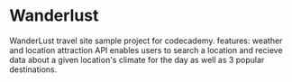 # Wanderlust
WanderLust travel site sample project for codecademy.
features: weather and location attraction API enables users to search a location and recieve data about a given location's climate for the day as well as 
3 popular destinations. 
